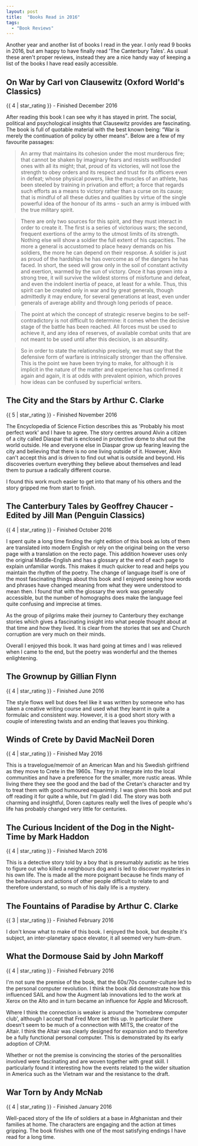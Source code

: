 ```yaml
---
layout: post
title:  "Books Read in 2016"
tags:
  - "Book Reviews"
---
```


Another year and another list of books I read in the year.  I only read 9 books in 2016, but am happy to have finally read 'The Canterbury Tales'.  As usual these aren't proper reviews, instead they are a nice handy way of keeping a list of the books I have read easily accessible.

## On War by Carl von Clausewitz (Oxford World's Classics)
{{ 4 | star_rating }} - Finished December 2016

After reading this book I can see why it has stayed in print.  The social, political and psychological insights that Clausewitz provides are fascinating.  The book is full of quotable material with the best known being: <q>War is merely the continuation of policy by other means</q>. Below are a few of my favourite passages:

>An army that maintains its cohesion under the most murderous fire; that cannot be shaken by imaginary fears and resists wellfounded ones with all its might; that, proud of its victories, will not lose the strength to obey orders and its respect and trust for its officers even in defeat; whose physical powers, like the muscles of an athlete, has been steeled by training in privation and effort; a force that regards such efforts as a means to victory rather than a curse on its cause; that is mindful of all these duties and qualities by virtue of the single powerful idea of the honour of its arms - such an army is imbued with the true military spirit.

>There are only two sources for this spirit, and they must interact in order to create it.  The first is a series of victorious wars; the second, frequent exertions of the army to the utmost limits of its strength.  Nothing else will show a soldier the full extent of his capacities.  The more a general is accustomed to place heavy demands on his soldiers, the more he can depend on their response.  A soldier is just as proud of the hardships he has overcome as of the dangers he has faced.  In short, the seed will grow only in the soil of constant activity and exertion, warmed by the sun of victory.  Once it has grown into a strong tree, it will survive the wildest storms of misfortune and defeat, and even the indolent inertia of peace, at least for a while.  Thus, this spirit can be created only in war and by great generals, though admittedly it may endure, for several generations at least, even under generals of average ability and through long periods of peace.

>The point at which the concept of strategic reserve begins to be self-contradictory is not difficult to determine: it comes when the decisive stage of the battle has been reached.  All forces must be used to achieve it, and any idea of reserves, of available combat units that are not meant to be used until after this decision, is an absurdity.

>So in order to state the relationship precisely, we must say that the defensive form of warfare is intrinsically stronger than the offensive.  This is the point we have been trying to make, for although it is implicit in the nature of the matter and experience has confirmed it again and again, it is at odds with prevalent opinion, which proves how ideas can be confused by superficial writers.


## The City and the Stars by Arthur C. Clarke
{{ 5 | star_rating }} - Finished November 2016

The Encyclopedia of Science Fiction describes this as 'Probably his most perfect work' and I have to agree.  The story centres around Alvin a citizen of a city called Diaspar that is enclosed in protective dome to shut out the world outside.  He and everyone else in Diaspar grow up fearing leaving the city and believing that there is no one living outside of it.  However, Alvin can't accept this and is driven to find out what is outside and beyond.  His discoveries overturn everything they believe about themselves and lead them to pursue a radically different course.

I found this work much easier to get into that many of his others and the story gripped me from start to finish.

## The Canterbury Tales by Geoffrey Chaucer - Edited by Jill Man (Penguin Classics)
{{ 4 | star_rating }} - Finished October 2016

I spent quite a long time finding the right edition of this book as lots of them are translated into modern English or rely on the original being on the verso page with a translation on the recto page.  This addition however uses only the original Middle-English and has a glossary at the end of each page to explain unfamiliar words.  This makes it much quicker to read and helps you maintain the rhythm of the poetry.  The change of language itself is one of the most fascinating things about this book and I enjoyed seeing how words and phrases have changed meaning from what they were understood to mean then.  I found that with the glossary the work was generally accessible, but the number of homographs does make the language feel quite confusing and imprecise at times.

As the group of pilgrims make their journey to Canterbury they exchange stories which gives a fascinating insight into what people thought about at that time and how they lived.  It is clear from the stories that sex and Church corruption are very much on their minds.

Overall I enjoyed this book.  It was hard going at times and I was relieved when I came to the end, but the poetry was wonderful and the themes enlightening.

## The Grownup by Gillian Flynn
{{ 4 | star_rating }} - Finished June 2016

The style flows well but does feel like it was written by someone who has taken a creative writing course and used what they learnt in quite a formulaic and consistent way. However, it is a good short story with a couple of interesting twists and an ending that leaves you thinking.

## Winds of Crete by David MacNeil Doren
{{ 4 | star_rating }} - Finished May 2016

This is a travelogue/memoir of an American Man and his Swedish girlfriend as they move to Crete in the 1960s.  They try in integrate into the local communities and have a preference for the smaller, more rustic areas.  While living there they see the good and the bad of the Cretan's character and try to treat them with good humoured equanimity.  I was given this book and put off reading it for quite a while, but I'm glad I did.  The story was both charming and insightful, Doren captures really well the lives of people who's life has probably changed very little for centuries.

## The Curious Incident of the Dog in the Night-Time by Mark Haddon
{{ 4 | star_rating }} - Finished March 2016

This is a detective story told by a boy that is presumably autistic as he tries to figure out who killed a neighbours dog and is led to discover mysteries in his own life.  The is made all the more poignant because he finds many of the behaviours and actions of other people difficult to relate to and therefore understand, so much of his daily life is a mystery.

## The Fountains of Paradise by Arthur C. Clarke
{{ 3 | star_rating }} - Finished February 2016

I don't know what to make of this book.  I enjoyed the book, but despite it's subject, an inter-planetary space elevator, it all seemed very hum-drum.

## What the Dormouse Said by John Markoff
{{ 4 | star_rating }} - Finished February 2016

I'm not sure the premise of the book, that the 60s/70s counter-culture led to the personal computer revolution.  I think the book did demonstrate how this influenced SAIL and how the Augment lab innovations led to the work at Xerox on the Alto and in turn became an influence for Apple and Microsoft.

Where I think the connection is weaker is around the 'homebrew computer club', although I accept that Fred More set this up.  In particular there doesn't seem to be much of a connection with MITS, the creator of the Altair.  I think the Altair was clearly designed for expansion and to therefore be a fully functional personal computer.  This is demonstrated by its early adoption of CP/M.

Whether or not the premise is convincing the stories of the personalities involved were fascinating and are woven together with great skill.  I particularly found it interesting how the events related to the wider situation in America such as the Vietnam war and the resistance to the draft.

## War Torn by Andy McNab
{{ 4 | star_rating }} - Finished January 2016

Well-paced story of the life of soldiers at a base in Afghanistan and their families at home.  The characters are engaging and the action at times gripping.  The book finishes with one of the most satisfying endings I have read for a long time.
